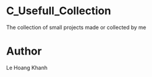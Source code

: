 # C_Usefull_Collection

The collection of small projects made or collected by me 

# Author
Le Hoang Khanh
